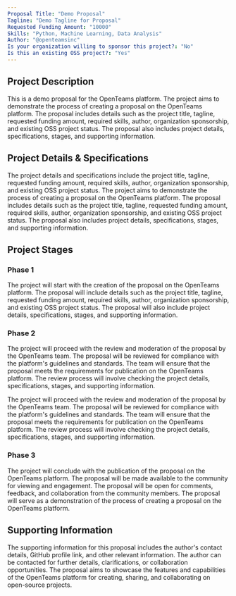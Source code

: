 ```yaml
---
Proposal Title: "Demo Proposal"
Tagline: "Demo Tagline for Proposal"
Requested Funding Amount: "10000"
Skills: "Python, Machine Learning, Data Analysis"
Author: "@openteamsinc"
Is your organization willing to sponsor this project?: "No"
Is this an existing OSS project?: "Yes"
---
```

<!-- Proposal metadata 
    - Title of the proposal (cannot be empty, must be less than 20 words, unique, and meet Moderation Standards)
    - Short tagline for the proposal (must be less than 160 characters and meet Moderation Standards) 
    - Amount of funding requested (only required if you are looking for sponsor) 
    - List of skills required for the project (only required if you are looking for team members) 
    - Author of the proposal (must be a valid GitHub username, and should have a account on REPOS website) 
    - Whether the organization is willing to sponsor the project (Yes or No) 
    - Whether this is an existing OSS project (Yes or No) 
-->

## Project Description
<!-- Provide a detailed description of the project -->
<!-- 
    1. Project description cannot be empty.
    2. It must meet the Moderation Standards.
    3. It must be of minimum 50 words.
-->
This is a demo proposal for the OpenTeams platform. The project aims to demonstrate the process of creating a proposal on the OpenTeams platform. The proposal includes details such as the project title, tagline, requested funding amount, required skills, author, organization sponsorship, and existing OSS project status. The proposal also includes project details, specifications, stages, and supporting information.


## Project Details & Specifications
<!-- Provide detailed specifications of the project -->
<!-- 
    1. Project details and specifications cannot be empty.
    2. It must meet the Moderation Standards.
    3. It must be of minimum 50 words.
-->
The project details and specifications include the project title, tagline, requested funding amount, required skills, author, organization sponsorship, and existing OSS project status. The project aims to demonstrate the process of creating a proposal on the OpenTeams platform. The proposal includes details such as the project title, tagline, requested funding amount, required skills, author, organization sponsorship, and existing OSS project status. The proposal also includes project details, specifications, stages, and supporting information.


## Project Stages
<!-- Describe the project stages, including phases such as Phase 1, Phase 2, etc. -->
<!-- 
    1. Project stages cannot be empty. Phase 1 and Phase 2 are required.
    2. It must meet the Moderation Standards.
    3. Each phase must be of minimum 20 words.
    4. You can add more phases if needed.
-->
### Phase 1

The project will start with the creation of the proposal on the OpenTeams platform. The proposal will include details such as the project title, tagline, requested funding amount, required skills, author, organization sponsorship, and existing OSS project status. The proposal will also include project details, specifications, stages, and supporting information.


### Phase 2

The project will proceed with the review and moderation of the proposal by the OpenTeams team. The proposal will be reviewed for compliance with the platform's guidelines and standards. The team will ensure that the proposal meets the requirements for publication on the OpenTeams platform. The review process will involve checking the project details, specifications, stages, and supporting information.

The project will proceed with the review and moderation of the proposal by the OpenTeams team. The proposal will be reviewed for compliance with the platform's guidelines and standards. The team will ensure that the proposal meets the requirements for publication on the OpenTeams platform. The review process will involve checking the project details, specifications, stages, and supporting information.


### Phase 3

The project will conclude with the publication of the proposal on the OpenTeams platform. The proposal will be made available to the community for viewing and engagement. The proposal will be open for comments, feedback, and collaboration from the community members. The proposal will serve as a demonstration of the process of creating a proposal on the OpenTeams platform.


## Supporting Information
<!-- Provide any additional supporting information -->
<!-- 
    1. Supporting information can be empty.
    2. It must meet the Moderation Standards.
-->
The supporting information for this proposal includes the author's contact details, GitHub profile link, and other relevant information. The author can be contacted for further details, clarifications, or collaboration opportunities. The proposal aims to showcase the features and capabilities of the OpenTeams platform for creating, sharing, and collaborating on open-source projects.